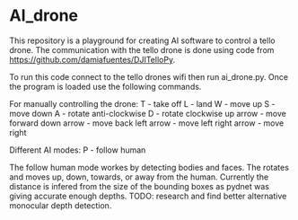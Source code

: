 # AI_drone

This repository is a playground for creating AI software to control a tello drone.
The communication with the tello drone is done using code from https://github.com/damiafuentes/DJITelloPy.

To run this code connect to the tello drones wifi then run ai_drone.py.
Once the program is loaded use the following commands.

For manually controlling the drone:
T - take off
L - land
W - move up
S - move down
A - rotate anti-clockwise
D - rotate clockwise
up arrow - move forward
down arrow - move back
left arrow - move left
right arrow - move right

Different AI modes:
P - follow human

The follow human mode workes by detecting bodies and faces. The rotates and moves up, down, towards, or away from the human. 
Currently the distance is infered from the size of the bounding boxes as pydnet was giving accurate enough depths.
TODO: research and find better alternative monocular depth detection.
